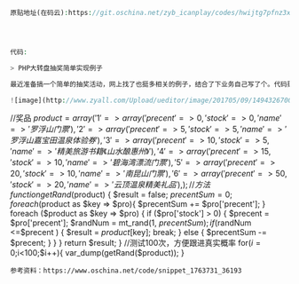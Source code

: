 ```php
原贴地址(在码云):https://git.oschina.net/zyb_icanplay/codes/hwijtg7pfnz3xde4o12yq47




代码:

> PHP大转盘抽奖简单实现例子

最近准备搞一个简单的抽奖活动，网上找了也挺多相关的例子，结合了下业务自己写了个。代码贴在下午，欢迎吐槽！

![image](http://www.zyall.com/Upload/ueditor/image/201705/09/1494326700789840.jpg)


```
//奖品
$product = array(
    '1' => array('precent'=>0, 'stock'=>0, 'name'=>'罗浮山门票'),
    '2' => array('precent'=>5, 'stock'=>5, 'name'=>'罗浮山嘉宝田温泉体验券'),
    '3' => array('precent'=>10, 'stock'=>5, 'name'=>'精美旅游书籍《山水酿惠州》'),
    '4' => array('precent'=>15, 'stock'=>10, 'name'=>'碧海湾漂流门票'),
    '5' => array('precent'=>20, 'stock'=>10, 'name'=>'南昆山门票'),
    '6' => array('precent'=>50, 'stock'=>20, 'name'=>'云顶温泉精美礼品'),
);
//方法
function getRand($product) {
    $result = false;
    $precentSum = 0;
    foreach ($product as $key => $pro){
        $precentSum += $pro['precent'];
    }
    foreach ($product as $key => $pro) {
        if ($pro['stock'] > 0) {
            $precent = $pro['precent'];
            $randNum = mt_rand(1, $precentSum);
            if ($randNum <=$precent ) {
                $result = $product[$key];
                break;
            } else {
                $precentSum -= $precent;
            }
        }
    }
    return $result;
}
//测试100次，方便跟进真实概率
for($i=0;$i<100;$i++){
  var_dump(getRand($product));
}
```
参考资料：https://www.oschina.net/code/snippet_1763731_36193






```
